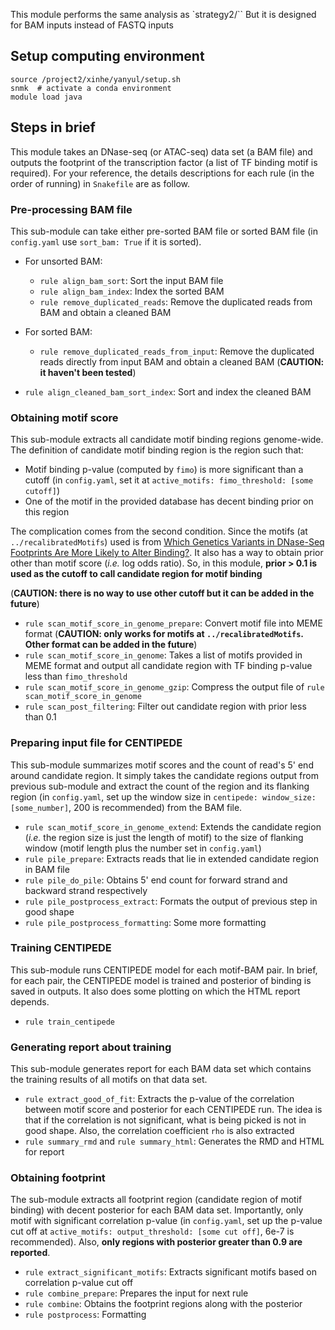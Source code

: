 This module performs the same analysis as `strategy2/``
But it is designed for BAM inputs instead of FASTQ inputs

## Setup computing environment

```
source /project2/xinhe/yanyul/setup.sh
snmk  # activate a conda environment
module load java
```

## Steps in brief

This module takes an DNase-seq (or ATAC-seq) data set (a BAM file) and outputs the footprint of the transcription factor (a list of TF binding motif is required). For your reference, the details descriptions for each rule (in the order of running) in `Snakefile` are as follow.

### Pre-processing BAM file

This sub-module can take either pre-sorted BAM file or sorted BAM file (in `config.yaml` use `sort_bam: True` if it is sorted).

* For unsorted BAM:
    - `rule align_bam_sort`: Sort the input BAM file
    - `rule align_bam_index`: Index the sorted BAM
    - `rule remove_duplicated_reads`: Remove the duplicated reads from BAM and obtain a cleaned BAM
* For sorted BAM:
    - `rule remove_duplicated_reads_from_input`: Remove the duplicated reads directly from input BAM and obtain a cleaned BAM (**CAUTION: it haven't been tested**)

* `rule align_cleaned_bam_sort_index`: Sort and index the cleaned BAM

### Obtaining motif score

This sub-module extracts all candidate motif binding regions genome-wide. The definition of candidate motif binding region is the region such that:

* Motif binding p-value (computed by `fimo`) is more significant than a cutoff (in `config.yaml`, set it at `active_motifs: fimo_threshold: [some cutoff]`)
* One of the motif in the provided database has decent binding prior on this region

The complication comes from the second condition. Since the motifs (at `../recalibratedMotifs`) used is from [Which Genetics Variants in DNase-Seq Footprints Are More Likely to Alter Binding?](http://journals.plos.org/plosgenetics/article?id=10.1371/journal.pgen.1005875). It also has a way to obtain prior other than motif score (*i.e.* log odds ratio). So, in this module, **prior > 0.1 is used as the cutoff to call candidate region for motif binding**

(**CAUTION: there is no way to use other cutoff but it can be added in the future**)

* `rule scan_motif_score_in_genome_prepare`: Convert motif file into MEME format (**CAUTION: only works for motifs at `../recalibratedMotifs`. Other format can be added in the future**)
* `rule scan_motif_score_in_genome`: Takes a list of motifs provided in MEME format and output all candidate region with TF binding p-value less than `fimo_threshold`
* `rule scan_motif_score_in_genome_gzip`: Compress the output file of `rule scan_motif_score_in_genome`
* `rule scan_post_filtering`: Filter out candidate region with prior less than 0.1

### Preparing input file for CENTIPEDE

This sub-module summarizes motif scores and the count of read's 5' end around candidate region. It simply takes the candidate regions output from previous sub-module and extract the count of the region and its flanking region (in `config.yaml`, set up the window size in `centipede: window_size: [some_number]`, 200 is recommended) from the BAM file.

* `rule scan_motif_score_in_genome_extend`: Extends the candidate region (*i.e.* the region size is just the length of motif) to the size of flanking window (motif length plus the number set in `config.yaml`)
* `rule pile_prepare`: Extracts reads that lie in extended candidate region in BAM file
* `rule pile_do_pile`: Obtains 5' end count for forward strand and backward strand respectively
* `rule pile_postprocess_extract`: Formats the output of previous step in good shape
* `rule pile_postprocess_formatting`: Some more formatting

### Training CENTIPEDE

This sub-module runs CENTIPEDE model for each motif-BAM pair. In brief, for each pair, the CENTIPEDE model is trained and posterior of binding is saved in outputs. It also does some plotting on which the HTML report depends.

* `rule train_centipede`

### Generating report about training

This sub-module generates report for each BAM data set which contains the training results of all motifs on that data set.

* `rule extract_good_of_fit`: Extracts the p-value of the correlation between motif score and posterior for each CENTIPEDE run. The idea is that if the correlation is not significant, what is being picked is not in good shape. Also, the correlation coefficient `rho` is also extracted
* `rule summary_rmd` and `rule summary_html`: Generates the RMD and HTML for report

### Obtaining footprint

The sub-module extracts all footprint region (candidate region of motif binding) with decent posterior for each BAM data set. Importantly, only motif with significant correlation p-value (in `config.yaml`, set up the p-value cut off at `active_motifs: output_threshold: [some cut off]`, 6e-7 is recommended). Also, **only regions with posterior greater than 0.9 are reported**.

* `rule extract_significant_motifs`: Extracts significant motifs based on correlation p-value cut off
* `rule combine_prepare`: Prepares the input for next rule
* `rule combine`: Obtains the footprint regions along with the posterior
* `rule postprocess`: Formatting

